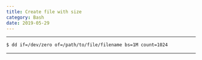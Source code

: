 ```yaml
---
title: Create file with size
category: Bash
date: 2019-05-29
---
```


-----

```bash
$ dd if=/dev/zero of=/path/to/file/filename bs=1M count=1024
```

-----

